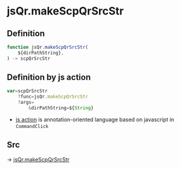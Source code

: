 # jsQr.makeScpQrSrcStr

## Definition

```js.js
function jsQr.makeScpQrSrcStr(
	${dirPathString},
) -> scpQrSrcStr
```


## Definition by js action

```js.js
var=scpQrSrcStr
	?func=jsQr.makeScpQrSrcStr
	?args=
		&dirPathString=${String}
```

- [js action](#) is annotation-oriented language based on javascript in `CommandClick`

## Src

-> [jsQr.makeScpQrSrcStr](https://github.com/puutaro/CommandClick/blob/master/app/src/main/java/com/puutaro/commandclick/fragment_lib/terminal_fragment/js_interface/qr/JsQr.kt#L222)


